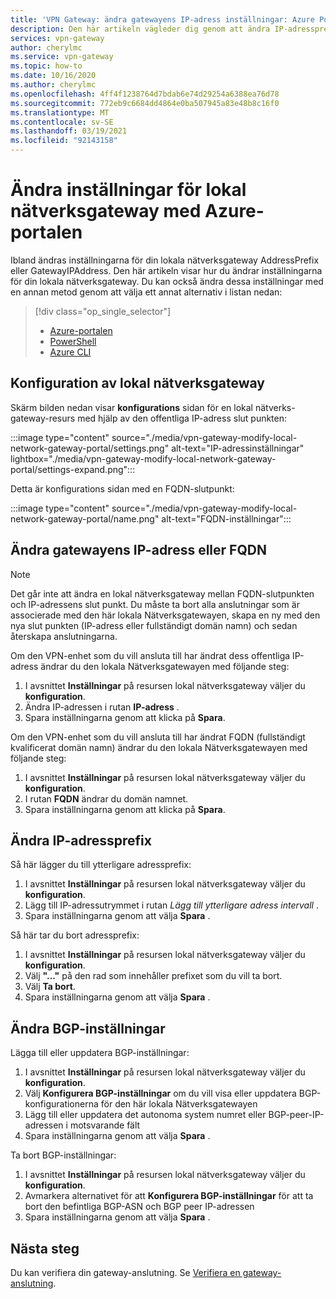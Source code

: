 ```yaml
---
title: 'VPN Gateway: ändra gatewayens IP-adress inställningar: Azure Portal'
description: Den här artikeln vägleder dig genom att ändra IP-adressprefix för din lokala nätverksgateway med hjälp av Azure Portal.
services: vpn-gateway
author: cherylmc
ms.service: vpn-gateway
ms.topic: how-to
ms.date: 10/16/2020
ms.author: cherylmc
ms.openlocfilehash: 4ff4f1238764d7bdab6e74d29254a6388ea76d78
ms.sourcegitcommit: 772eb9c6684dd4864e0ba507945a83e48b8c16f0
ms.translationtype: MT
ms.contentlocale: sv-SE
ms.lasthandoff: 03/19/2021
ms.locfileid: "92143158"
---
```

# <a name="modify-local-network-gateway-settings-using-the-azure-portal"></a>Ändra inställningar för lokal nätverksgateway med Azure-portalen

Ibland ändras inställningarna för din lokala nätverksgateway AddressPrefix eller GatewayIPAddress. Den här artikeln visar hur du ändrar inställningarna för din lokala nätverksgateway. Du kan också ändra dessa inställningar med en annan metod genom att välja ett annat alternativ i listan nedan:

> [!div class="op_single_selector"]
> * [Azure-portalen](vpn-gateway-modify-local-network-gateway-portal.md)
> * [PowerShell](vpn-gateway-modify-local-network-gateway.md)
> * [Azure CLI](vpn-gateway-modify-local-network-gateway-cli.md)
>

## <a name="local-network-gateway-configuration"></a><a name="configure-lng"></a>Konfiguration av lokal nätverksgateway

Skärm bilden nedan visar **konfigurations** sidan för en lokal nätverks-gateway-resurs med hjälp av den offentliga IP-adress slut punkten:

:::image type="content" source="./media/vpn-gateway-modify-local-network-gateway-portal/settings.png" alt-text="IP-adressinställningar" lightbox="./media/vpn-gateway-modify-local-network-gateway-portal/settings-expand.png":::

Detta är konfigurations sidan med en FQDN-slutpunkt:

:::image type="content" source="./media/vpn-gateway-modify-local-network-gateway-portal/name.png" alt-text="FQDN-inställningar":::

## <a name="to-modify-the-gateway-ip-address-or-fqdn"></a><a name="ip"></a>Ändra gatewayens IP-adress eller FQDN

> [!NOTE]
> Det går inte att ändra en lokal nätverksgateway mellan FQDN-slutpunkten och IP-adressens slut punkt. Du måste ta bort alla anslutningar som är associerade med den här lokala Nätverksgatewayen, skapa en ny med den nya slut punkten (IP-adress eller fullständigt domän namn) och sedan återskapa anslutningarna.
>

Om den VPN-enhet som du vill ansluta till har ändrat dess offentliga IP-adress ändrar du den lokala Nätverksgatewayen med följande steg:

1. I avsnittet **Inställningar** på resursen lokal nätverksgateway väljer du **konfiguration**.
2. Ändra IP-adressen i rutan **IP-adress** .
3. Spara inställningarna genom att klicka på **Spara**.

Om den VPN-enhet som du vill ansluta till har ändrat FQDN (fullständigt kvalificerat domän namn) ändrar du den lokala Nätverksgatewayen med följande steg:

1. I avsnittet **Inställningar** på resursen lokal nätverksgateway väljer du **konfiguration**.
2. I rutan **FQDN** ändrar du domän namnet.
3. Spara inställningarna genom att klicka på **Spara**.

## <a name="to-modify-ip-address-prefixes"></a><a name="ipaddprefix"></a>Ändra IP-adressprefix

Så här lägger du till ytterligare adressprefix:

1. I avsnittet **Inställningar** på resursen lokal nätverksgateway väljer du **konfiguration**.
2. Lägg till IP-adressutrymmet i rutan *Lägg till ytterligare adress intervall* .
3. Spara inställningarna genom att välja **Spara** .

Så här tar du bort adressprefix:

1. I avsnittet **Inställningar** på resursen lokal nätverksgateway väljer du **konfiguration**.
2. Välj **"..."** på den rad som innehåller prefixet som du vill ta bort.
3. Välj **Ta bort**.
4. Spara inställningarna genom att välja **Spara** .

## <a name="to-modify-bgp-settings"></a><a name="bgp"></a>Ändra BGP-inställningar

Lägga till eller uppdatera BGP-inställningar:

1. I avsnittet **Inställningar** på resursen lokal nätverksgateway väljer du **konfiguration**.
2. Välj **Konfigurera BGP-inställningar** om du vill visa eller uppdatera BGP-konfigurationerna för den här lokala Nätverksgatewayen
3. Lägg till eller uppdatera det autonoma system numret eller BGP-peer-IP-adressen i motsvarande fält
4. Spara inställningarna genom att välja **Spara** .

Ta bort BGP-inställningar:

1. I avsnittet **Inställningar** på resursen lokal nätverksgateway väljer du **konfiguration**.
2. Avmarkera alternativet för att **Konfigurera BGP-inställningar** för att ta bort den befintliga BGP-ASN och BGP peer IP-adressen
3. Spara inställningarna genom att välja **Spara** .

## <a name="next-steps"></a>Nästa steg

Du kan verifiera din gateway-anslutning. Se [Verifiera en gateway-anslutning](vpn-gateway-verify-connection-resource-manager.md).
